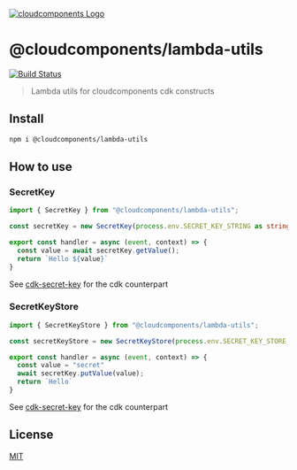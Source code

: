 [![cloudcomponents Logo](https://raw.githubusercontent.com/cloudcomponents/cdk-constructs/master/logo.png)](https://github.com/cloudcomponents/cdk-constructs)

# @cloudcomponents/lambda-utils 

[![Build Status](https://github.com/cloudcomponents/lambda-utils-nodejs/workflows/CI/badge.svg)](https://github.com/cloudcomponents/lambda-utils-nodejs/actions?query=workflow=CI)

> Lambda utils for cloudcomponents cdk constructs

## Install

```bash
npm i @cloudcomponents/lambda-utils
```

## How to use

### SecretKey
```typescript
import { SecretKey } from "@cloudcomponents/lambda-utils";

const secretKey = new SecretKey(process.env.SECRET_KEY_STRING as string);

export const handler = async (event, context) => {
  const value = await secretKey.getValue();
  return `Hello ${value}`
}

```

See [cdk-secret-key](https://github.com/cloudcomponents/cdk-constructs/tree/master/packages/cdk-secret-key) for the cdk counterpart

### SecretKeyStore
```typescript
import { SecretKeyStore } from "@cloudcomponents/lambda-utils";

const secretKeyStore = new SecretKeyStore(process.env.SECRET_KEY_STORE_STRING as string);

export const handler = async (event, context) => {
  const value = "secret"
  await secretKey.putValue(value);
  return `Hello`
}

```
See [cdk-secret-key](https://github.com/cloudcomponents/cdk-constructs/tree/master/packages/cdk-secret-key) for the cdk counterpart

## License

[MIT](LICENSE)
